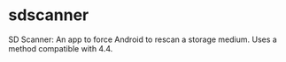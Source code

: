 sdscanner
=========

SD Scanner: An app to force Android to rescan a storage medium.  Uses a method compatible with 4.4.
